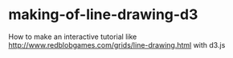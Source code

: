 # making-of-line-drawing-d3
How to make an interactive tutorial like http://www.redblobgames.com/grids/line-drawing.html with d3.js
